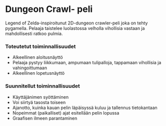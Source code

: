 # Dungeon Crawl- peli 
Legend of Zelda-inspiroitunut 2D-dungeon crawler-peli joka on tehty pygamella.
Pelaaja taistelee luolastossa velholla vihollisia vastaan ja mahdollisesti
ratkoo pulmia.

### Toteutetut toiminnallisuudet
- Alkeellinen aloitusnäyttö
- Pelaaja pystyy liikkumaan, ampumaan tulipalloja, tappamaan vihollisia ja vahingoittumaan
- Alkeellinen lopetusnäyttö

### Suunnitellut toiminnallisuudet
- Käyttäjänimen syöttäminen
- Voi siirtyä tasosta toiseen
- Ajanotto, kuinka kauan pelin läpäisyssä kuluu ja tallennus tietokantaan
- Nopeimmat (paikalliset) ajat esitellään pelin lopussa
- Graafisen ilmeen parantaminen
